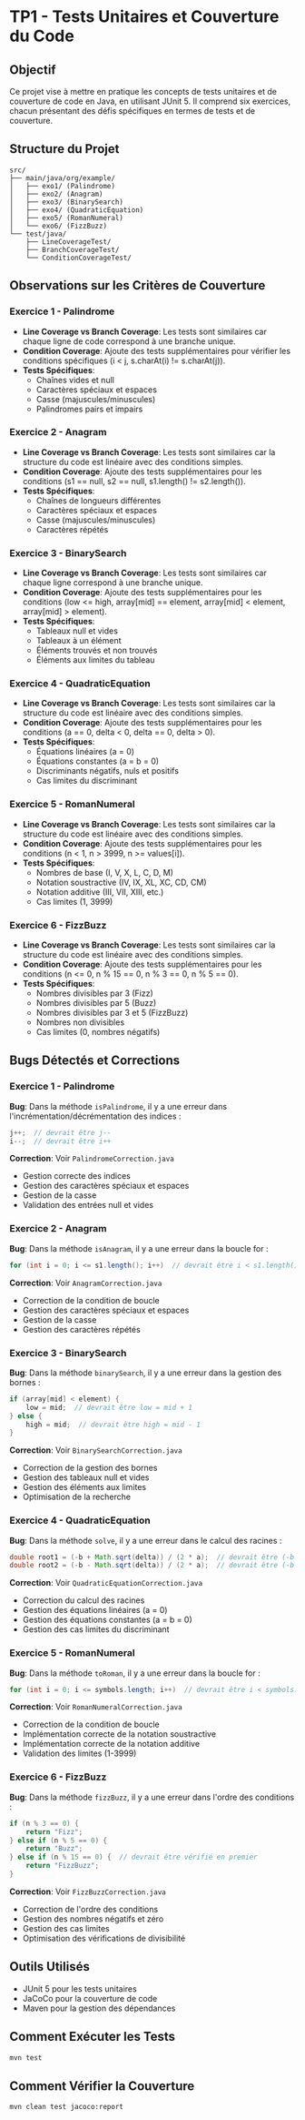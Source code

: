 # TP1 - Tests Unitaires et Couverture du Code

## Objectif
Ce projet vise à mettre en pratique les concepts de tests unitaires et de couverture de code en Java, en utilisant JUnit 5. Il comprend six exercices, chacun présentant des défis spécifiques en termes de tests et de couverture.

## Structure du Projet
```
src/
├── main/java/org/example/
│   ├── exo1/ (Palindrome)
│   ├── exo2/ (Anagram)
│   ├── exo3/ (BinarySearch)
│   ├── exo4/ (QuadraticEquation)
│   ├── exo5/ (RomanNumeral)
│   └── exo6/ (FizzBuzz)
└── test/java/
    ├── LineCoverageTest/
    ├── BranchCoverageTest/
    └── ConditionCoverageTest/
```

## Observations sur les Critères de Couverture

### Exercice 1 - Palindrome
- **Line Coverage vs Branch Coverage**: Les tests sont similaires car chaque ligne de code correspond à une branche unique.
- **Condition Coverage**: Ajoute des tests supplémentaires pour vérifier les conditions spécifiques (i < j, s.charAt(i) != s.charAt(j)).
- **Tests Spécifiques**:
  - Chaînes vides et null
  - Caractères spéciaux et espaces
  - Casse (majuscules/minuscules)
  - Palindromes pairs et impairs

### Exercice 2 - Anagram
- **Line Coverage vs Branch Coverage**: Les tests sont similaires car la structure du code est linéaire avec des conditions simples.
- **Condition Coverage**: Ajoute des tests supplémentaires pour les conditions (s1 == null, s2 == null, s1.length() != s2.length()).
- **Tests Spécifiques**:
  - Chaînes de longueurs différentes
  - Caractères spéciaux et espaces
  - Casse (majuscules/minuscules)
  - Caractères répétés

### Exercice 3 - BinarySearch
- **Line Coverage vs Branch Coverage**: Les tests sont similaires car chaque ligne correspond à une branche unique.
- **Condition Coverage**: Ajoute des tests supplémentaires pour les conditions (low <= high, array[mid] == element, array[mid] < element, array[mid] > element).
- **Tests Spécifiques**:
  - Tableaux null et vides
  - Tableaux à un élément
  - Éléments trouvés et non trouvés
  - Éléments aux limites du tableau

### Exercice 4 - QuadraticEquation
- **Line Coverage vs Branch Coverage**: Les tests sont similaires car la structure du code est linéaire avec des conditions simples.
- **Condition Coverage**: Ajoute des tests supplémentaires pour les conditions (a == 0, delta < 0, delta == 0, delta > 0).
- **Tests Spécifiques**:
  - Équations linéaires (a = 0)
  - Équations constantes (a = b = 0)
  - Discriminants négatifs, nuls et positifs
  - Cas limites du discriminant

### Exercice 5 - RomanNumeral
- **Line Coverage vs Branch Coverage**: Les tests sont similaires car la structure du code est linéaire avec des conditions simples.
- **Condition Coverage**: Ajoute des tests supplémentaires pour les conditions (n < 1, n > 3999, n >= values[i]).
- **Tests Spécifiques**:
  - Nombres de base (I, V, X, L, C, D, M)
  - Notation soustractive (IV, IX, XL, XC, CD, CM)
  - Notation additive (III, VII, XIII, etc.)
  - Cas limites (1, 3999)

### Exercice 6 - FizzBuzz
- **Line Coverage vs Branch Coverage**: Les tests sont similaires car la structure du code est linéaire avec des conditions simples.
- **Condition Coverage**: Ajoute des tests supplémentaires pour les conditions (n <= 0, n % 15 == 0, n % 3 == 0, n % 5 == 0).
- **Tests Spécifiques**:
  - Nombres divisibles par 3 (Fizz)
  - Nombres divisibles par 5 (Buzz)
  - Nombres divisibles par 3 et 5 (FizzBuzz)
  - Nombres non divisibles
  - Cas limites (0, nombres négatifs)

## Bugs Détectés et Corrections

### Exercice 1 - Palindrome
**Bug**: Dans la méthode `isPalindrome`, il y a une erreur dans l'incrémentation/décrémentation des indices :
```java
j++;  // devrait être j--
i--;  // devrait être i++
```

**Correction**: Voir `PalindromeCorrection.java`
- Gestion correcte des indices
- Gestion des caractères spéciaux et espaces
- Gestion de la casse
- Validation des entrées null et vides

### Exercice 2 - Anagram
**Bug**: Dans la méthode `isAnagram`, il y a une erreur dans la boucle for :
```java
for (int i = 0; i <= s1.length(); i++)  // devrait être i < s1.length()
```

**Correction**: Voir `AnagramCorrection.java`
- Correction de la condition de boucle
- Gestion des caractères spéciaux et espaces
- Gestion de la casse
- Gestion des caractères répétés

### Exercice 3 - BinarySearch
**Bug**: Dans la méthode `binarySearch`, il y a une erreur dans la gestion des bornes :
```java
if (array[mid] < element) {
    low = mid;  // devrait être low = mid + 1
} else {
    high = mid;  // devrait être high = mid - 1
}
```

**Correction**: Voir `BinarySearchCorrection.java`
- Correction de la gestion des bornes
- Gestion des tableaux null et vides
- Gestion des éléments aux limites
- Optimisation de la recherche

### Exercice 4 - QuadraticEquation
**Bug**: Dans la méthode `solve`, il y a une erreur dans le calcul des racines :
```java
double root1 = (-b + Math.sqrt(delta)) / (2 * a);  // devrait être (-b + Math.sqrt(delta)) / (2 * a)
double root2 = (-b - Math.sqrt(delta)) / (2 * a);  // devrait être (-b - Math.sqrt(delta)) / (2 * a)
```

**Correction**: Voir `QuadraticEquationCorrection.java`
- Correction du calcul des racines
- Gestion des équations linéaires (a = 0)
- Gestion des équations constantes (a = b = 0)
- Gestion des cas limites du discriminant

### Exercice 5 - RomanNumeral
**Bug**: Dans la méthode `toRoman`, il y a une erreur dans la boucle for :
```java
for (int i = 0; i <= symbols.length; i++)  // devrait être i < symbols.length
```

**Correction**: Voir `RomanNumeralCorrection.java`
- Correction de la condition de boucle
- Implémentation correcte de la notation soustractive
- Implémentation correcte de la notation additive
- Validation des limites (1-3999)

### Exercice 6 - FizzBuzz
**Bug**: Dans la méthode `fizzBuzz`, il y a une erreur dans l'ordre des conditions :
```java
if (n % 3 == 0) {
    return "Fizz";
} else if (n % 5 == 0) {
    return "Buzz";
} else if (n % 15 == 0) {  // devrait être vérifié en premier
    return "FizzBuzz";
}
```

**Correction**: Voir `FizzBuzzCorrection.java`
- Correction de l'ordre des conditions
- Gestion des nombres négatifs et zéro
- Gestion des cas limites
- Optimisation des vérifications de divisibilité

## Outils Utilisés
- JUnit 5 pour les tests unitaires
- JaCoCo pour la couverture de code
- Maven pour la gestion des dépendances

## Comment Exécuter les Tests
```bash
mvn test
```

## Comment Vérifier la Couverture
```bash
mvn clean test jacoco:report
```

